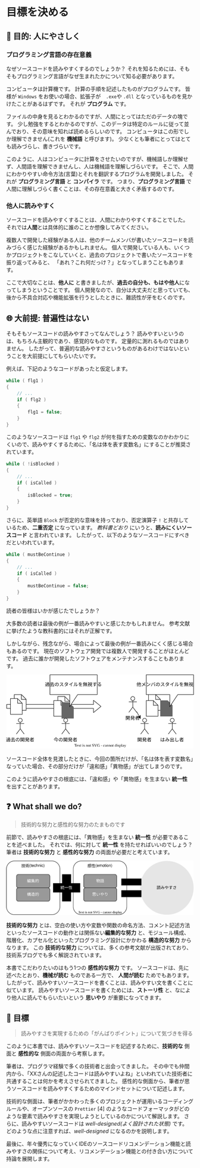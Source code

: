 # 目標を決める

## :dart: 目的: 人にやさしく

### プログラミング言語の存在意義

なぜソースコードを読みやすくするのでしょうか？
それを知るためには、そもそもプログラミング言語がなぜ生まれたかについて知る必要があります。

コンピュータは計算機です。
計算の手順を記述したものがプログラムです。
皆様が `Windows` をお使いの場合、拡張子が　`.exe`や `.dll` となっているものを見かけたことがあるはずです。
それが **プログラム** です。

ファイルの中身を見るとわかるのですが、人間にとってはただのデータの塊です。
少し勉強をするとわかるのですが、このデータは特定のルールに従って並んでおり、その意味を知れば読めるらしいのです。
コンピュータはこの形でしか理解できません(これを **機械語** と呼びます)。
少なくとも筆者にとってはとても読みづらし、書きづらいです。

このように、人はコンピュータに計算をさせたいのですが、機械語しか理解せず、人間語を理解できませんし、人は機械語を理解しづらいです。
そこで、人間にわかりやすい命令方法(言葉)とそれを翻訳するプログラムを開発しました。
それが **プログラミング言語** と **コンパイラ** です。
つまり、**プログラミング言語** で人間に理解しづらく書くことは、その存在意義と大きく矛盾するのです。

### 他人に読みやすく

ソースコードを読みやすくすることは、人間にわかりやすくすることでした。
それでは**人間**とは具体的に誰のことか想像してみてください。

複数人で開発した経験がある人は、他のチームメンバが書いたソースコードを読みづらく感じた経験があるかもしれません。
個人で開発している人も、いくつかプロジェクトをこなしていくと、過去のプロジェクトで書いたソースコードを振り返ってみると、
「あれ？これ何だっけ？」となってしまうこともあります。

ここで大切なことは、**他人に** と書きましたが、**過去の自分も、もはや他人**になってしまうということです。
個人開発なので、自分は大丈夫だと思っていても、後から不具合対応や機能拡張を行うとしたときに、難読性が牙をむくのです。

## :globe_with_meridians: 大前提: 普遍性はない

そもそもソースコードの読みやすさってなんでしょう？
読みやすいというのは、もちろん主観的であり、感覚的なものです。
定量的に測れるものではありません。
したがって、普遍的な読みやすさというものがあるわけではないということを大前提にしてもらいたいです。

例えば、下記のようなコードがあったと仮定します。

```cpp
while ( flg1 )
{
    // ...
    if ( flg2 )
    {
        flg1 = false;
    }
}
```

このようなソースコードは `flg1` や `flg2` が何を指すための変数なのかわかりにくいので、読みやすくするために、「名は体を表す変数名」にすることが推奨されています。

```cpp
while ( !isBlocked )
{
    // ...
    if ( isCalled )
    {
        isBlocked = true;
    }
}
```

さらに、英単語 `Block` が否定的な意味を持っており、否定演算子 `!` と共存しているため、**二重否定** になっています。
*教科書どおり* にいうと、**読みにくいソースコード** と言われています。
したがって、以下のようなソースコードにすべきだといわれています。

```cpp
while ( mustBeContinue )
{
    // ...
    if ( isCalled )
    {
        mustBeContinue = false;
    }
}
```

読者の皆様はいかが感じたでしょうか？

大多数の読者は最後の例が一番読みやすいと感じたかもしれません。
参考文献に挙げたような教科書的にはそれが正解です。

しかしながら、残念ながら、場合によって最後の例が一番読みにくく感じる場合もあるのです。
現在のソフトウェア開発では複数人で開発することがほとんどです。
過去に誰かが開発したソフトウェアをメンテナンスすることもあります。

![違和感](../assets//img/iwakan.drawio.svg)

ソースコード全体を見渡したときに、今回の箇所だけが、「名は体を表す変数名」なっていた場合、その部分だけが「違和感」「異物感」が出てしまうのです。

このように読みやすさの根底には、「違和感」や「異物感」を生まない **統一性** を出すことがあります。

## :question: What shall we do?

> 技術的な努力と感性的な努力のたまものです

前節で、読みやすさの根底には、「異物感」を生まない **統一性** が必要であることを述べました。
それでは、何に対して **統一性** を持たせればいいのでしょう？
筆者は **技術的な努力** と **感性的な努力** の両面が必要だと考えています。

![読みやすさの構造](../assets//img/description_of_readable.drawio.svg)

**技術的な努力** とは、空白の使い方や変数や関数の命名方法、コメント記述方法といったソースコードの動作とは関係ない**編集的な努力** と、モジュール構成、階層化、カプセル化といったプログラミング設計にかかわる **構造的な努力** からなります。
この **技術的な努力** については、多くの参考文献が出版されており、技術系ブログでも多く解説されています。

本書でこだわりたいのはもう1つの **感性的な努力** です。
ソースコードは、先に述べたとおり、**機械が読む** ものである一方で、 **人間が読む** ためでもあります。
したがって、読みやすいソースコードを書くことは、読みやすい文を書くことに似ています。
読みやすいソースコードを書くためには、**ストーリ性** と、なにより他人に読んでもらいたいという **思いやり** が重要になってきます。

## :checkered_flag: 目標

> 読みやすさを実現するための「がんばりポイント」について気づきを得る

このように本書では、読みやすいソースコードを記述するために、**技術的な** 側面と **感性的な** 側面の両面から考察します。

筆者は、プログラマ経験で多くの技術者と出会ってきました。
その中でも仲間内から、「XXさんの記述したコードは読みやすいよね」といわれていた技術者に共通することは何かを考えさせられてきました。
感性的な側面から、筆者が思うソースコードを読みやすくするためのマインドセットについて記述します。

技術的な側面は、筆者がかかわった多くのプロジェクトが運用いるコーディングルールや、オープンソースの `Prettier` [4] のようなコードフォーマッタがどのような要素で読みやすさを実現しようとしているのかについて解説します。
さらに、読みやすいソースコードは *well-designed(よく設計された状態)* です。
どのような点に注意すれば、*well-designed* になるのかを説明します。

最後に、年々優秀になっていくIDEのソースコードリコメンデーション機能と読みやすさの関係について考え、リコメンデーション機能との付き合い方について持論を展開します。
